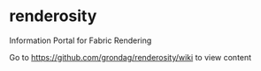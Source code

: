 # renderosity
Information Portal for Fabric Rendering

Go to https://github.com/grondag/renderosity/wiki to view content
